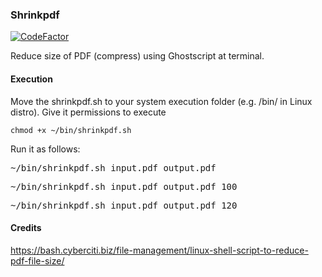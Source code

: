 ### Shrinkpdf
[![CodeFactor](https://www.codefactor.io/repository/github/jishanshaikh4/shrinkpdf/badge)](https://www.codefactor.io/repository/github/jishanshaikh4/shrinkpdf)

Reduce size of PDF (compress) using Ghostscript at terminal.

#### Execution

Move the shrinkpdf.sh to your system execution folder (e.g. /bin/ in Linux distro). Give it permissions to execute

  ``chmod +x ~/bin/shrinkpdf.sh``

Run it as follows:

<tt>~/bin/shrinkpdf.sh input.pdf output.pdf</tt>
  
<tt>~/bin/shrinkpdf.sh input.pdf output.pdf 100</tt>

<tt>~/bin/shrinkpdf.sh input.pdf output.pdf 120</tt>

#### Credits

https://bash.cyberciti.biz/file-management/linux-shell-script-to-reduce-pdf-file-size/
